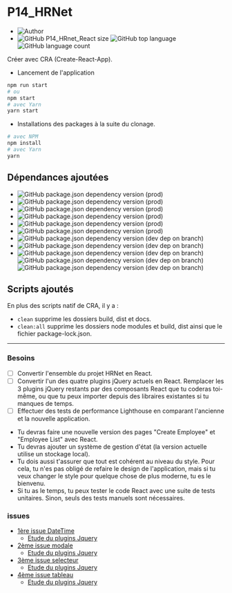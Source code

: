 # P14_HRNet

- ![Author](<https://img.shields.io/badge/Author-Yan Coquoz-">)
- ![GitHub P14_HRnet_React size](<https://img.shields.io/github/repo-size/Yan-Coquoz/P14_HRnet_React>)
![GitHub top language](https://img.shields.io/github/languages/top/Yan-Coquoz/P14_HRnet_React)
![GitHub language count](https://img.shields.io/github/languages/count/Yan-Coquoz/P14_HRnet_React)

Créer avec CRA (Create-React-App).

- Lancement de l'application

```bash
npm run start
# ou
npm start
# avec Yarn
yarn start
```

- Installations des packages à la suite du clonage.

```bash
# avec NPM
npm install
# avec Yarn
yarn
```

## Dépendances ajoutées

- ![GitHub package.json dependency version (prod)](https://img.shields.io/github/package-json/dependency-version/Yan-Coquoz/P14_HRnet_React/react)
- ![GitHub package.json dependency version (prod)](https://img.shields.io/github/package-json/dependency-version/Yan-Coquoz/P14_HRnet_React/prop-types)
- ![GitHub package.json dependency version (prod)](https://img.shields.io/github/package-json/dependency-version/Yan-Coquoz/P14_HRnet_React/react-router-dom)
- ![GitHub package.json dependency version (prod)](https://img.shields.io/github/package-json/dependency-version/Yan-Coquoz/P14_HRnet_React/redux)
- ![GitHub package.json dependency version (prod)](https://img.shields.io/github/package-json/dependency-version/Yan-Coquoz/P14_HRnet_React/react-redux)
- ![GitHub package.json dependency version (prod)](https://img.shields.io/github/package-json/dependency-version/Yan-Coquoz/P14_HRnet_React/@reduxjs/toolkit)
- ![GitHub package.json dependency version (dev dep on branch)](https://img.shields.io/github/package-json/dependency-version/Yan-Coquoz/P14_HRnet_React/dev/sass)
- ![GitHub package.json dependency version (dev dep on branch)](https://img.shields.io/github/package-json/dependency-version/Yan-Coquoz/P14_HRnet_React/dev/prettier)
- ![GitHub package.json dependency version (dev dep on branch)](https://img.shields.io/github/package-json/dependency-version/Yan-Coquoz/P14_HRnet_React/dev/eslint) ![GitHub package.json dependency version (dev dep on branch)](https://img.shields.io/github/package-json/dependency-version/Yan-Coquoz/P14_HRnet_React/dev/eslint-config-prettier) ![GitHub package.json dependency version (dev dep on branch)](https://img.shields.io/github/package-json/dependency-version/Yan-Coquoz/P14_HRnet_React/dev/eslint-plugin-react)

## Scripts ajoutés

En plus des scripts natif de CRA, il y a :

- `clean`     supprime les dossiers build, dist et docs.
- `clean:all` supprime les dossiers node modules et build, dist ainsi que le fichier package-lock.json.

---

### Besoins

- [ ] Convertir l'ensemble du projet HRNet en React.
- [ ] Convertir l'un des quatre plugins jQuery actuels en React. Remplacer les 3 plugins jQuery restants par des composants React que tu coderas toi-même, ou que tu peux importer depuis des libraires existantes si tu manques de temps.
- [ ] Effectuer des tests de performance Lighthouse en comparant l'ancienne et la nouvelle application.

- Tu devras faire une nouvelle version des pages "Create Employee" et "Employee List" avec React.
- Tu devras ajouter un système de gestion d'état (la version actuelle utilise un stockage local).
- Tu dois aussi t'assurer que tout est cohérent au niveau du style. Pour cela, tu n'es pas obligé de refaire le design de l'application, mais si tu veux changer le style pour quelque chose de plus moderne, tu es le bienvenu.  
- Si tu as le temps, tu peux tester le code React avec une suite de tests unitaires. Sinon, seuls des tests manuels sont nécessaires.

### issues

- [1ère issue DateTime](https://github.com/OpenClassrooms-Student-Center/P12_Front-end/issues/1)
  - [Etude du plugins Jquery](https://github.com/xdan/datetimepicker)
- [2ème issue modale](https://github.com/OpenClassrooms-Student-Center/P12_Front-end/issues/3)
  - [Etude du plugins Jquery](https://github.com/kylefox/jquery-modal)
- [3ème issue selecteur](https://github.com/OpenClassrooms-Student-Center/P12_Front-end/issues/4)
  - [Etude du plugins Jquery](https://github.com/jquery/jquery-ui/blob/master/ui/widgets/selectmenu.js)
- [4ème issue tableau](https://github.com/OpenClassrooms-Student-Center/P12_Front-end/issues/2)
  - [Etude du plugins Jquery](https://github.com/DataTables/DataTables)
